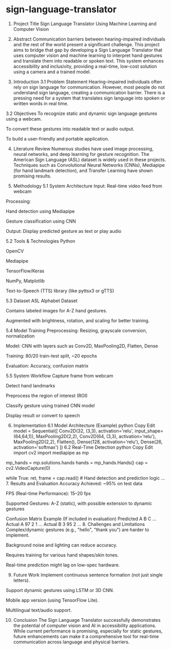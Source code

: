 # sign-language-translator
1. Project Title
Sign Language Translator Using Machine Learning and Computer Vision

2. Abstract
Communication barriers between hearing-impaired individuals and the rest of the world present a significant challenge. This project aims to bridge that gap by developing a Sign Language Translator that uses computer vision and machine learning to interpret hand gestures and translate them into readable or spoken text. This system enhances accessibility and inclusivity, providing a real-time, low-cost solution using a camera and a trained model.

3. Introduction
3.1 Problem Statement
Hearing-impaired individuals often rely on sign language for communication. However, most people do not understand sign language, creating a communication barrier. There is a pressing need for a system that translates sign language into spoken or written words in real time.

3.2 Objectives
To recognize static and dynamic sign language gestures using a webcam.

To convert these gestures into readable text or audio output.

To build a user-friendly and portable application.

4. Literature Review
Numerous studies have used image processing, neural networks, and deep learning for gesture recognition. The American Sign Language (ASL) dataset is widely used in these projects. Techniques such as Convolutional Neural Networks (CNNs), Mediapipe (for hand landmark detection), and Transfer Learning have shown promising results.

5. Methodology
5.1 System Architecture
Input: Real-time video feed from webcam

Processing:

Hand detection using Mediapipe

Gesture classification using CNN

Output: Display predicted gesture as text or play audio

5.2 Tools & Technologies
Python

OpenCV

Mediapipe

TensorFlow/Keras

NumPy, Matplotlib

Text-to-Speech (TTS) library (like pyttsx3 or gTTS)

5.3 Dataset
ASL Alphabet Dataset

Contains labeled images for A-Z hand gestures.

Augmented with brightness, rotation, and scaling for better training.

5.4 Model Training
Preprocessing: Resizing, grayscale conversion, normalization

Model: CNN with layers such as Conv2D, MaxPooling2D, Flatten, Dense

Training: 80/20 train-test split, ~20 epochs

Evaluation: Accuracy, confusion matrix

5.5 System Workflow
Capture frame from webcam

Detect hand landmarks

Preprocess the region of interest (ROI)

Classify gesture using trained CNN model

Display result or convert to speech

6. Implementation
6.1 Model Architecture (Example)
python
Copy
Edit
model = Sequential([
    Conv2D(32, (3,3), activation='relu', input_shape=(64,64,1)),
    MaxPooling2D(2,2),
    Conv2D(64, (3,3), activation='relu'),
    MaxPooling2D(2,2),
    Flatten(),
    Dense(128, activation='relu'),
    Dense(26, activation='softmax')
])
6.2 Real-Time Detection
python
Copy
Edit
import cv2
import mediapipe as mp

mp_hands = mp.solutions.hands
hands = mp_hands.Hands()
cap = cv2.VideoCapture(0)

while True:
    ret, frame = cap.read()
    # Hand detection and prediction logic
    ...
7. Results and Evaluation
Accuracy Achieved: ~95% on test data

FPS (Real-time Performance): 15–20 fps

Supported Gestures: A-Z (static), with possible extension to dynamic gestures

Confusion Matrix Example (If included in evaluation)
Predicted	A	B	C	...
Actual A	97	2	1	...
Actual B	3	95	2	...
8. Challenges and Limitations
Complex/dynamic gestures (e.g., "hello", "thank you") are harder to implement.

Background noise and lighting can reduce accuracy.

Requires training for various hand shapes/skin tones.

Real-time prediction might lag on low-spec hardware.

9. Future Work
Implement continuous sentence formation (not just single letters).

Support dynamic gestures using LSTM or 3D CNN.

Mobile app version (using TensorFlow Lite).

Multilingual text/audio support.

10. Conclusion
The Sign Language Translator successfully demonstrates the potential of computer vision and AI in accessibility applications. While current performance is promising, especially for static gestures, future enhancements can make it a comprehensive tool for real-time communication across language and physical barriers.

